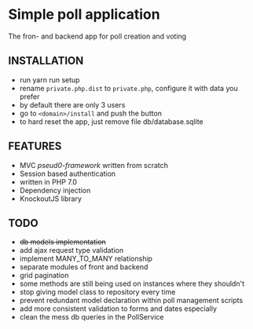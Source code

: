 Simple poll application
===================

The fron- and backend app for poll creation and voting

INSTALLATION
------------
* run yarn run setup
* rename `private.php.dist` to `private.php`, configure it with data you prefer
* by default there are only 3 users
* go to `<domain>/install` and push the button
* to hard reset the app, just remove file db/database.sqlite


FEATURES
--------
* MVC _pseud0-framework_ written from scratch
* Session based authentication
* written in PHP 7.0
* Dependency injection
* KnockoutJS library


TODO
----
* ~~db models implementation~~
* add ajax request type validation
* implement MANY_TO_MANY relationship
* separate modules of front and backend
* grid pagination
* some methods are still being used on instances where they shouldn't
* stop giving model class to repository every time
* prevent redundant model declaration within poll management scripts
* add more consistent validation to forms and dates especially
* clean the mess db queries in the PollService

